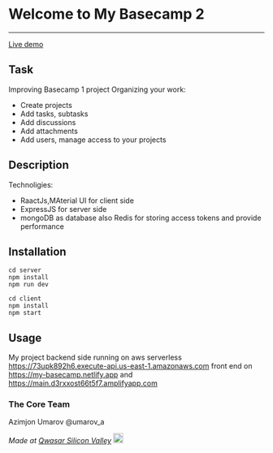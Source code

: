 # Welcome to My Basecamp 2
***

  <a href="https://main.d3rxxost66t5f7.amplifyapp.com"> Live demo </a>


## Task
Improving Basecamp 1 project
Organizing your work:
- Create projects
- Add tasks, subtasks
- Add discussions
- Add attachments
- Add users, manage access to your projects

## Description
Technoligies:
- RaactJs,MAterial UI  for client side
- ExpressJS for server side
- mongoDB as database also Redis for storing access tokens and provide performance


## Installation
````
cd server
npm install
npm run dev
````
````
cd client
npm install
npm start
````


## Usage
My project backend side running on aws serverless
https://73upk892h6.execute-api.us-east-1.amazonaws.com
front end on https://my-basecamp.netlify.app
and https://main.d3rxxost66t5f7.amplifyapp.com



### The Core Team
Azimjon Umarov @umarov_a

<span><i>Made at <a href='https://qwasar.io'>Qwasar Silicon Valley</a></i></span>
<span><img alt='Qwasar Silicon Valley Logo' src='https://storage.googleapis.com/qwasar-public/qwasar-logo_50x50.png' width='20px'></span>
